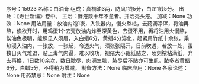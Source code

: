 序号：15923
名称：白油膏
组成：真桐油3两，防风1钱5分，白芷1钱5分。
出处：《寿世新编》卷中。
主治：臁疮数十年不愈者。并治秃头疮。
加减：None
功效：None
用法用量：放油内泡1夜，入铁器内，慢火熬枯，去药沥净滓，将油再熬，俟欲开时，用鸡蛋1个去壳放油内炸至深黄色，去蛋不用，再将油用火慢熬，俟油色极明，能照见人须眉，入白蜡6分，黄蜡4分溶化，赶紧用竹纸十余张，乘热浸入油内，一张放，一张起，令透火气，须张张隔开，日前吹透，若放一处，虽数日火气难退，贴上毒气内逼，难以收功，视疮大小裁纸贴之，顷刻脓粘满纸，弃去再换，1日数10余次，数日脓尽，肉满生肌，脓尽后不贴亦可生肌。脓多者黄蜡6分，白蜡5分，不得稍为增减。
制备方法：None
临床应用：None
各家论述：None
用药禁忌：None
附注：None
